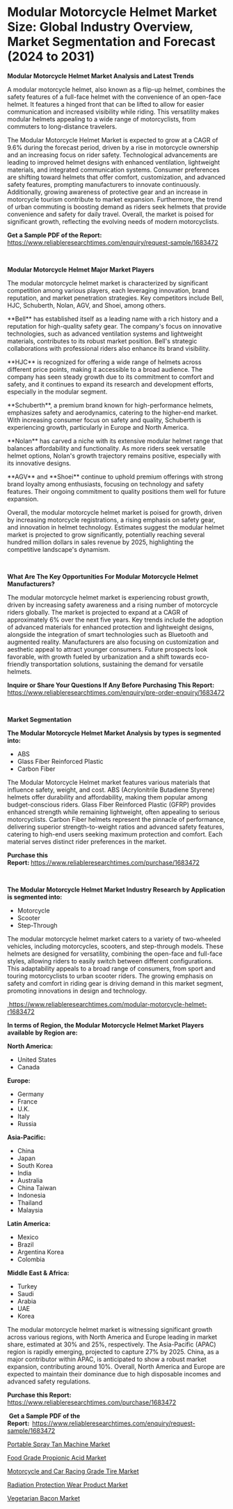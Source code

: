 <p><h1>Modular Motorcycle Helmet Market Size: Global Industry Overview, Market Segmentation and Forecast (2024 to 2031)</h1></p><p><strong>Modular Motorcycle Helmet Market Analysis and Latest Trends</strong></p>
<p><p>A modular motorcycle helmet, also known as a flip-up helmet, combines the safety features of a full-face helmet with the convenience of an open-face helmet. It features a hinged front that can be lifted to allow for easier communication and increased visibility while riding. This versatility makes modular helmets appealing to a wide range of motorcyclists, from commuters to long-distance travelers.  </p><p>The Modular Motorcycle Helmet Market is expected to grow at a CAGR of 9.6% during the forecast period, driven by a rise in motorcycle ownership and an increasing focus on rider safety. Technological advancements are leading to improved helmet designs with enhanced ventilation, lightweight materials, and integrated communication systems. Consumer preferences are shifting toward helmets that offer comfort, customization, and advanced safety features, prompting manufacturers to innovate continuously. Additionally, growing awareness of protective gear and an increase in motorcycle tourism contribute to market expansion. Furthermore, the trend of urban commuting is boosting demand as riders seek helmets that provide convenience and safety for daily travel. Overall, the market is poised for significant growth, reflecting the evolving needs of modern motorcyclists.</p></p>
<p><strong>Get a Sample PDF of the Report:&nbsp;</strong> <a href="https://www.reliableresearchtimes.com/enquiry/request-sample/1683472?utm_campaign=1593&utm_medium=2&utm_source=Github&utm_content=ia&utm_term=15102024&utm_id=modular-motorcycle-helmet">https://www.reliableresearchtimes.com/enquiry/request-sample/1683472</a></p>
<p>&nbsp;</p>
<p><strong>Modular Motorcycle Helmet Major Market Players</strong></p>
<p><p>The modular motorcycle helmet market is characterized by significant competition among various players, each leveraging innovation, brand reputation, and market penetration strategies. Key competitors include Bell, HJC, Schuberth, Nolan, AGV, and Shoei, among others.</p><p>**Bell** has established itself as a leading name with a rich history and a reputation for high-quality safety gear. The company's focus on innovative technologies, such as advanced ventilation systems and lightweight materials, contributes to its robust market position. Bell's strategic collaborations with professional riders also enhance its brand visibility. </p><p>**HJC** is recognized for offering a wide range of helmets across different price points, making it accessible to a broad audience. The company has seen steady growth due to its commitment to comfort and safety, and it continues to expand its research and development efforts, especially in the modular segment. </p><p>**Schuberth**, a premium brand known for high-performance helmets, emphasizes safety and aerodynamics, catering to the higher-end market. With increasing consumer focus on safety and quality, Schuberth is experiencing growth, particularly in Europe and North America.</p><p>**Nolan** has carved a niche with its extensive modular helmet range that balances affordability and functionality. As more riders seek versatile helmet options, Nolan's growth trajectory remains positive, especially with its innovative designs.</p><p>**AGV** and **Shoei** continue to uphold premium offerings with strong brand loyalty among enthusiasts, focusing on technology and safety features. Their ongoing commitment to quality positions them well for future expansion.</p><p>Overall, the modular motorcycle helmet market is poised for growth, driven by increasing motorcycle registrations, a rising emphasis on safety gear, and innovation in helmet technology. Estimates suggest the modular helmet market is projected to grow significantly, potentially reaching several hundred million dollars in sales revenue by 2025, highlighting the competitive landscape's dynamism.</p></p>
<p>&nbsp;</p>
<p><strong>What Are The Key Opportunities For Modular Motorcycle Helmet Manufacturers?</strong></p>
<p><p>The modular motorcycle helmet market is experiencing robust growth, driven by increasing safety awareness and a rising number of motorcycle riders globally. The market is projected to expand at a CAGR of approximately 6% over the next five years. Key trends include the adoption of advanced materials for enhanced protection and lightweight designs, alongside the integration of smart technologies such as Bluetooth and augmented reality. Manufacturers are also focusing on customization and aesthetic appeal to attract younger consumers. Future prospects look favorable, with growth fueled by urbanization and a shift towards eco-friendly transportation solutions, sustaining the demand for versatile helmets.</p></p>
<p><strong>Inquire or Share Your Questions If Any Before Purchasing This Report:</strong> <a href="https://www.reliableresearchtimes.com/enquiry/pre-order-enquiry/1683472?utm_campaign=1593&utm_medium=2&utm_source=Github&utm_content=ia&utm_term=15102024&utm_id=modular-motorcycle-helmet">https://www.reliableresearchtimes.com/enquiry/pre-order-enquiry/1683472</a></p>
<p>&nbsp;</p>
<p><strong>Market Segmentation</strong></p>
<p><strong>The Modular Motorcycle Helmet Market Analysis by types is segmented into:</strong></p>
<p><ul><li>ABS</li><li>Glass Fiber Reinforced Plastic</li><li>Carbon Fiber</li></ul></p>
<p><p>The Modular Motorcycle Helmet market features various materials that influence safety, weight, and cost. ABS (Acrylonitrile Butadiene Styrene) helmets offer durability and affordability, making them popular among budget-conscious riders. Glass Fiber Reinforced Plastic (GFRP) provides enhanced strength while remaining lightweight, often appealing to serious motorcyclists. Carbon Fiber helmets represent the pinnacle of performance, delivering superior strength-to-weight ratios and advanced safety features, catering to high-end users seeking maximum protection and comfort. Each material serves distinct rider preferences in the market.</p></p>
<p><strong>Purchase this Report:&nbsp;</strong><a href="https://www.reliableresearchtimes.com/purchase/1683472?utm_campaign=1593&utm_medium=2&utm_source=Github&utm_content=ia&utm_term=15102024&utm_id=modular-motorcycle-helmet">https://www.reliableresearchtimes.com/purchase/1683472</a></p>
<p>&nbsp;</p>
<p><strong>The Modular Motorcycle Helmet Market Industry Research by Application is segmented into:</strong></p>
<p><ul><li>Motorcycle</li><li>Scooter</li><li>Step-Through</li></ul></p>
<p><p>The modular motorcycle helmet market caters to a variety of two-wheeled vehicles, including motorcycles, scooters, and step-through models. These helmets are designed for versatility, combining the open-face and full-face styles, allowing riders to easily switch between different configurations. This adaptability appeals to a broad range of consumers, from sport and touring motorcyclists to urban scooter riders. The growing emphasis on safety and comfort in riding gear is driving demand in this market segment, promoting innovations in design and technology.</p></p>
<p><a href="https://www.reliableresearchtimes.com/modular-motorcycle-helmet-r1683472?utm_campaign=1593&utm_medium=2&utm_source=Github&utm_content=ia&utm_term=15102024&utm_id=modular-motorcycle-helmet">&nbsp;https://www.reliableresearchtimes.com/modular-motorcycle-helmet-r1683472</a></p>
<p><strong>In terms of Region, the Modular Motorcycle Helmet Market Players available by Region are:</strong></p>
<p>
    <p> <strong> North America: </strong>
        <ul>
            <li>United States</li>
            <li>Canada</li>
        </ul>
        </p> 
    <p> <strong> Europe: </strong>
        <ul>
            <li>Germany</li>
            <li>France</li>
            <li>U.K.</li>
            <li>Italy</li>
            <li>Russia</li>
        </ul>
        </p> 
    <p> <strong> Asia-Pacific: </strong>
        <ul>
            <li>China</li>
            <li>Japan</li>
            <li>South Korea</li>
            <li>India</li>
            <li>Australia</li>
            <li>China Taiwan</li>
            <li>Indonesia</li>
            <li>Thailand</li>
            <li>Malaysia</li>
        </ul>
        </p> 
    <p> <strong> Latin America: </strong>
        <ul>
            <li>Mexico</li>
            <li>Brazil</li>
            <li>Argentina Korea</li>
            <li>Colombia</li>
        </ul>
        </p> 
    <p> <strong> Middle East & Africa: </strong>
        <ul>
            <li>Turkey</li>
            <li>Saudi</li>
            <li>Arabia</li>
            <li>UAE</li>
            <li>Korea</li>
        </ul>
    </p>
    </p>
<p><p>The modular motorcycle helmet market is witnessing significant growth across various regions, with North America and Europe leading in market share, estimated at 30% and 25%, respectively. The Asia-Pacific (APAC) region is rapidly emerging, projected to capture 27% by 2025. China, as a major contributor within APAC, is anticipated to show a robust market expansion, contributing around 10%. Overall, North America and Europe are expected to maintain their dominance due to high disposable incomes and advanced safety regulations.</p></p>
<p><strong>Purchase this Report: </strong><a href="https://www.reliableresearchtimes.com/purchase/1683472?utm_campaign=1593&utm_medium=2&utm_source=Github&utm_content=ia&utm_term=15102024&utm_id=modular-motorcycle-helmet">https://www.reliableresearchtimes.com/purchase/1683472</a></p>
<p>&nbsp;<strong>Get a Sample PDF of the Report:&nbsp;&nbsp;</strong><a href="https://www.reliableresearchtimes.com/enquiry/request-sample/1683472?utm_campaign=1593&utm_medium=2&utm_source=Github&utm_content=ia&utm_term=15102024&utm_id=modular-motorcycle-helmet">https://www.reliableresearchtimes.com/enquiry/request-sample/1683472</a></p>
<p><strong></strong></p>
<p><p><a href="https://www.linkedin.com/pulse/portable-spray-tan-machine-market-size-share-competitive-landscape-aezbe?trk=public_post_embed_feed-article-content&utm_campaign=1593&utm_medium=2&utm_source=Github&utm_content=ia&utm_term=15102024&utm_id=modular-motorcycle-helmet">Portable Spray Tan Machine Market</a></p><p><a href="https://www.linkedin.com/pulse/food-grade-propionic-acid-market-trends-strategic-insights-yom1f?trk=public_post_embed_feed-article-content&utm_campaign=1593&utm_medium=2&utm_source=Github&utm_content=ia&utm_term=15102024&utm_id=modular-motorcycle-helmet">Food Grade Propionic Acid Market</a></p><p><a href="https://www.linkedin.com/pulse/motorcycle-car-racing-grade-tire-momentum-charting-148-cagr-ypksf?trk=public_post_embed_feed-article-content&utm_campaign=1593&utm_medium=2&utm_source=Github&utm_content=ia&utm_term=15102024&utm_id=modular-motorcycle-helmet">Motorcycle and Car Racing Grade Tire Market</a></p><p><a href="https://www.linkedin.com/pulse/radiation-protection-wear-product-market-segmentation-in-depth-9wnqf?trk=public_post_embed_feed-article-content&utm_campaign=1593&utm_medium=2&utm_source=Github&utm_content=ia&utm_term=15102024&utm_id=modular-motorcycle-helmet">Radiation Protection Wear Product Market</a></p><p><a href="https://www.linkedin.com/pulse/in-depth-vegetarian-bacon-market-review-size-share-84cagr-wwije?utm_campaign=1593&utm_medium=2&utm_source=Github&utm_content=ia&utm_term=15102024&utm_id=modular-motorcycle-helmet">Vegetarian Bacon Market</a></p></p>